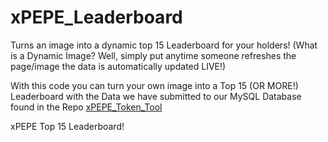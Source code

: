 # xPEPE_Leaderboard
Turns an image into a dynamic top 15 Leaderboard for your holders!
(What is a Dynamic Image? Well, simply put anytime someone refreshes the page/image the data is automatically updated LIVE!)

With this code you can turn your own image into a Top 15 (OR MORE!) Leaderboard with the Data we have submitted to our MySQL Database found in the Repo [xPEPE_Token_Tool](https://github.com/xPEPENFT/xPEPE_Token_Tool)

xPEPE Top 15 Leaderboard!

